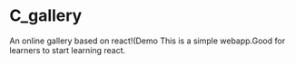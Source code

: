 # C_gallery
An online gallery based on react!(Demo
This is a simple webapp.Good for learners to start learning react.

